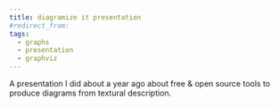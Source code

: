 ```yaml
---
title: diagramize it presentation
#redirect_from:
tags:
  - graphs
  - presentation
  - graphviz
---
```


A presentation I did about a year ago about free & open source tools to produce diagrams from textural description.

<script async class="speakerdeck-embed" data-id="e01cb260727901318b20063debaef239" data-ratio="1.49926793557833" src="//speakerdeck.com/assets/embed.js"></script>
